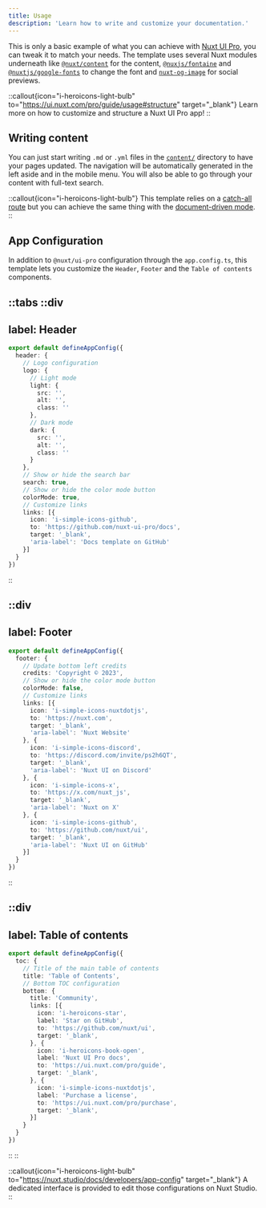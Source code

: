 ```yaml
---
title: Usage
description: 'Learn how to write and customize your documentation.'
---
```


This is only a basic example of what you can achieve with [Nuxt UI Pro](https://ui.nuxt.com/pro/guide), you can tweak it to match your needs. The template uses several Nuxt modules underneath like [`@nuxt/content`](https://content.nuxt.com) for the content, [`@nuxjs/fontaine`](https://github.com/nuxt-modules/fontaine) and [`@nuxtjs/google-fonts`](https://github.com/nuxt-modules/google-fonts) to change the font and [`nuxt-og-image`](https://nuxtseo.com/og-image/getting-started/installation) for social previews.

::callout{icon="i-heroicons-light-bulb" to="https://ui.nuxt.com/pro/guide/usage#structure" target="_blank"}
Learn more on how to customize and structure a Nuxt UI Pro app!
::

## Writing content

You can just start writing `.md` or `.yml` files in the [`content/`](https://content.nuxt.com/usage/content-directory) directory to have your pages updated.
The navigation will be automatically generated in the left aside and in the mobile menu. You will also be able to go through your content with full-text search.

::callout{icon="i-heroicons-light-bulb"}
This template relies on a [catch-all route](https://nuxt.com/docs/guide/directory-structure/pages#catch-all-route) but you can achieve the same thing with the [document-driven mode](https://content.nuxt.com/document-driven/introduction).
::

## App Configuration

In addition to `@nuxt/ui-pro` configuration through the `app.config.ts`, this template lets you customize the `Header`, `Footer` and the `Table of contents` components.

::tabs
  ::div
  ---
  label: Header
  ---

  ```ts
  export default defineAppConfig({
    header: {
      // Logo configuration
      logo: {
        // Light mode
        light: {
          src: '',
          alt: '',
          class: ''
        },
        // Dark mode
        dark: {
          src: '',
          alt: '',
          class: ''
        }
      },
      // Show or hide the search bar 
      search: true,
      // Show or hide the color mode button 
      colorMode: true,
      // Customize links
      links: [{
        icon: 'i-simple-icons-github',
        to: 'https://github.com/nuxt-ui-pro/docs',
        target: '_blank',
        'aria-label': 'Docs template on GitHub'
      }]
    }
  })
  ```
  ::

  ::div
  ---
  label: Footer
  ---

  ```ts
  export default defineAppConfig({
    footer: {
      // Update bottom left credits
      credits: 'Copyright © 2023',
      // Show or hide the color mode button
      colorMode: false,
      // Customize links
      links: [{
        icon: 'i-simple-icons-nuxtdotjs',
        to: 'https://nuxt.com',
        target: '_blank',
        'aria-label': 'Nuxt Website'
      }, {
        icon: 'i-simple-icons-discord',
        to: 'https://discord.com/invite/ps2h6QT',
        target: '_blank',
        'aria-label': 'Nuxt UI on Discord'
      }, {
        icon: 'i-simple-icons-x',
        to: 'https://x.com/nuxt_js',
        target: '_blank',
        'aria-label': 'Nuxt on X'
      }, {
        icon: 'i-simple-icons-github',
        to: 'https://github.com/nuxt/ui',
        target: '_blank',
        'aria-label': 'Nuxt UI on GitHub'
      }]
    }
  })
  ```
  ::

  ::div
  ---
  label: Table of contents
  ---

  ```ts
  export default defineAppConfig({
    toc: {
      // Title of the main table of contents
      title: 'Table of Contents',
      // Bottom TOC configuration
      bottom: {
        title: 'Community',
        links: [{
          icon: 'i-heroicons-star',
          label: 'Star on GitHub',
          to: 'https://github.com/nuxt/ui',
          target: '_blank',
        }, {
          icon: 'i-heroicons-book-open',
          label: 'Nuxt UI Pro docs',
          to: 'https://ui.nuxt.com/pro/guide',
          target: '_blank',
        }, {
          icon: 'i-simple-icons-nuxtdotjs',
          label: 'Purchase a license',
          to: 'https://ui.nuxt.com/pro/purchase',
          target: '_blank',
        }]
      }
    }
  })
  ```
  ::
::

::callout{icon="i-heroicons-light-bulb" to="https://nuxt.studio/docs/developers/app-config" target="_blank"}
A dedicated interface is provided to edit those configurations on Nuxt Studio.
::